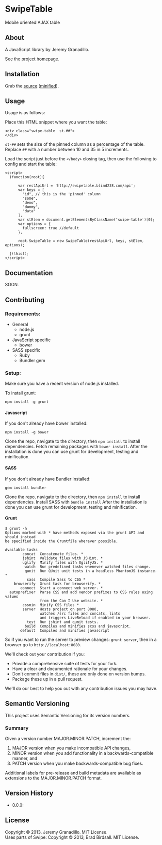 # SwipeTable

Mobile oriented AJAX table

## About

A JavaScript library by Jeremy Granadillo.

See the [project homepage](http://blind238.github.io/SwipeTable).

## Installation

<!-- Using Bower:

    bower install SwipeTable

Or -->
Grab the [source](https://github.com/blind238/SwipeTable/dist/SwipeTable.js) ([minified](https://github.com/blind238/SwipeTable/dist/SwipeTable.min.js)).

## Usage

Usage is as follows:

Place this HTML snippet where you want the table:

    <div class="swipe-table  st-##">
    </div>

`st-##` sets the size of the pinned column as a percentage of the table.
Replace `##` with a number between 10 and 35 in 5 increments.

Load the script just before the `</body>` closing tag, then use the following to config and start the table:

    <script>
      (function(root){

          var restApiUrl = 'http://swipetable.blind238.com/api';
          var keys = [
            "id", // this is the 'pinned' column
            "some",
            "demo",
            "dummy",
            "data"
          ];
          var stElem = document.getElementsByClassName('swipe-table')[0];
          var options = {
            fullscreen: true //default
          };

          root.SwipeTable = new SwipeTable(restApiUrl, keys, stElem, options);

      }(this));
    </script>
<!-- For advanced usage, see the documentation. -->

## Documentation

SOON.

## Contributing

### Requirements:


* General
    * node.js
    * grunt 
* JavaScript specific
    * bower
* SASS specific
    *  Ruby
    *  Bundler gem

### Setup:
Make sure you have a recent version of node.js installed.

To install grunt:

    npm install -g grunt


#### Javascript

If you don't already have bower installed:

    npm install -g bower

Clone the repo, navigate to the directory, then `npm install` to install dependencies. Fetch remaining packages with `bower install`. After the installation is done you can use grunt for development, testing and minification.

#### SASS

If you don't already have Bundler installed:

    gem install bundler

Clone the repo, navigate to the directory, then `npm install` to install dependencies. Install SASS with `bundle install` After the installation is done you can use grunt for development, testing and minification.

#### Grunt

    $ grunt -h
    Options marked with * have methods exposed via the grunt API and should instead
    be specified inside the Gruntfile wherever possible.

    Available tasks
            concat  Concatenate files. *
            jshint  Validate files with JSHint. *
            uglify  Minify files with UglifyJS. *
             watch  Run predefined tasks whenever watched files change.
             qunit  Run QUnit unit tests in a headless PhantomJS instance. *
              sass  Compile Sass to CSS *
        browserify  Grunt task for browserify. *
           connect  Start a connect web server. *
      autoprefixer  Parse CSS and add vendor prefixes to CSS rules using values
                    from the Can I Use website. *
            cssmin  Minify CSS files *
            server  Hosts project on port 8080,
                    watches /src files and concats, lints
                    and triggers LiveReload if enabled in your browser.
              test  Run jshint and qunit tests.
             build  Compiles and minifies scss and javascript.
           default  Compiles and minifies javascript

So if you want to run the server to preview changes: `grunt server`, then in a browser go to `http://localhost:8080`.

We'll check out your contribution if you:

* Provide a comprehensive suite of tests for your fork.
* Have a clear and documented rationale for your changes.
* Don't commit files in `dist/`, these are only done on version bumps.
* Package these up in a pull request.

We'll do our best to help you out with any contribution issues you may have.

## Semantic Versioning
This project uses Semantic Versioning for its version numbers.
### Summary

Given a version number MAJOR.MINOR.PATCH, increment the:

1. MAJOR version when you make incompatible API changes,
2. MINOR version when you add functionality in a backwards-compatible manner, and
3. PATCH version when you make backwards-compatible bug fixes.

Additional labels for pre-release and build metadata are available as extensions to the MAJOR.MINOR.PATCH format.

## Version History

* 0.0.0:

## License

Copyright © 2013, Jeremy Granadillo. MIT License.  
Uses parts of Swipe: Copyright © 2013, Brad Birdsall. MIT License.